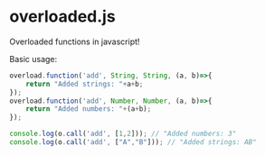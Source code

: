 # overloaded.js
Overloaded functions in javascript!

Basic usage:
```javascript
overload.function('add', String, String, (a, b)=>{
    return "Added strings: "+a+b;
});
overload.function('add', Number, Number, (a, b)=>{
    return "Added numbers: "+(a+b);
});

console.log(o.call('add', [1,2])); // "Added numbers: 3"
console.log(o.call('add', ["A","B"])); // "Added strings: AB"
```
